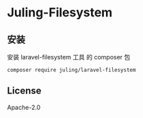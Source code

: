 # Juling-Filesystem

## 安装

安装 laravel-filesystem 工具 的 composer 包

```
composer require juling/laravel-filesystem
```

## License

Apache-2.0
